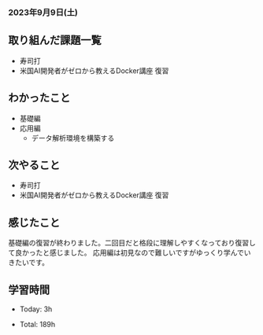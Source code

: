 ### 2023年9月9日(土)

## 取り組んだ課題一覧

- 寿司打
- 米国AI開発者がゼロから教えるDocker講座 復習

## わかったこと

- 基礎編
- 応用編
  - データ解析環境を構築する

## 次やること

- 寿司打
- 米国AI開発者がゼロから教えるDocker講座 復習

## 感じたこと

基礎編の復習が終わりました。二回目だと格段に理解しやすくなっており復習して良かったと感じました。
応用編は初見なので難しいですがゆっくり学んでいきたいです。

## 学習時間

- Today: 3h

- Total: 189h

